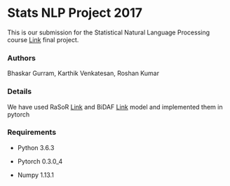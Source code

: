 # Stats NLP Project 2017

This is our submission for the Statistical Natural Language Processing course [Link](https://cs.nyu.edu/courses/fall17/CSCI-GA.3033-008/) final project.

### Authors

Bhaskar Gurram, Karthik Venkatesan, Roshan Kumar


### Details
We have used RaSoR [Link](https://arxiv.org/abs/1611.01436) and BiDAF [Link](https://arxiv.org/abs/1611.01603) model and implemented them in pytorch

### Requirements

* Python 3.6.3

* Pytorch 0.3.0_4

* Numpy 1.13.1
